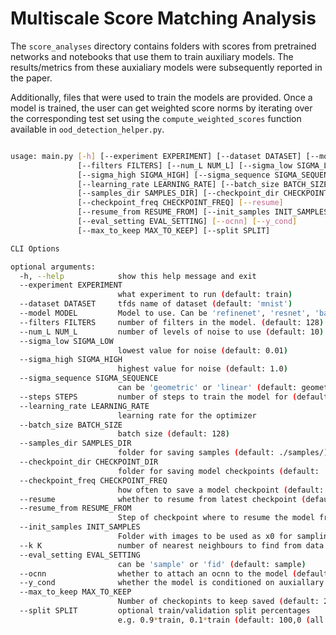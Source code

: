 # **M**ultiscale **S**core **M**atching **A**nalysis

The `score_analyses` directory contains folders with scores from pretrained networks and notebooks that use them to train auxiliary models. The results/metrics from these auxialiary models were subsequently reported in the paper.

Additionally, files that were used to train the models are provided. Once a model is trained, the user can get weighted score norms by iterating over the corresponding test set using the `compute_weighted_scores` function available in `ood_detection_helper.py`.

```bash

usage: main.py [-h] [--experiment EXPERIMENT] [--dataset DATASET] [--model MODEL]
               [--filters FILTERS] [--num_L NUM_L] [--sigma_low SIGMA_LOW]
               [--sigma_high SIGMA_HIGH] [--sigma_sequence SIGMA_SEQUENCE] [--steps STEPS] 
               [--learning_rate LEARNING_RATE] [--batch_size BATCH_SIZE]
               [--samples_dir SAMPLES_DIR] [--checkpoint_dir CHECKPOINT_DIR]
               [--checkpoint_freq CHECKPOINT_FREQ] [--resume]
               [--resume_from RESUME_FROM] [--init_samples INIT_SAMPLES] [--k K]
               [--eval_setting EVAL_SETTING] [--ocnn] [--y_cond]
               [--max_to_keep MAX_TO_KEEP] [--split SPLIT]

CLI Options

optional arguments:
  -h, --help            show this help message and exit
  --experiment EXPERIMENT
                        what experiment to run (default: train)
  --dataset DATASET     tfds name of dataset (default: 'mnist')
  --model MODEL         Model to use. Can be 'refinenet', 'resnet', 'baseline' (default: refinenet)
  --filters FILTERS     number of filters in the model. (default: 128)
  --num_L NUM_L         number of levels of noise to use (default: 10)
  --sigma_low SIGMA_LOW
                        lowest value for noise (default: 0.01)
  --sigma_high SIGMA_HIGH
                        highest value for noise (default: 1.0)
  --sigma_sequence SIGMA_SEQUENCE
                        can be 'geometric' or 'linear' (default: geometric)
  --steps STEPS         number of steps to train the model for (default: 200000)
  --learning_rate LEARNING_RATE
                        learning rate for the optimizer
  --batch_size BATCH_SIZE
                        batch size (default: 128)
  --samples_dir SAMPLES_DIR
                        folder for saving samples (default: ./samples/)
  --checkpoint_dir CHECKPOINT_DIR
                        folder for saving model checkpoints (default: ./saved_models/)
  --checkpoint_freq CHECKPOINT_FREQ
                        how often to save a model checkpoint (default: 5000 iterations)
  --resume              whether to resume from latest checkpoint (default: True)
  --resume_from RESUME_FROM
                        Step of checkpoint where to resume the model from. (default: latest one)
  --init_samples INIT_SAMPLES
                        Folder with images to be used as x0 for sampling with annealed langevin dynamics
  --k K                 number of nearest neighbours to find from data (default: 10)
  --eval_setting EVAL_SETTING
                        can be 'sample' or 'fid' (default: sample)
  --ocnn                whether to attach an ocnn to the model (default: False)
  --y_cond              whether the model is conditioned on auxiallary y information (default: False)
  --max_to_keep MAX_TO_KEEP
                        Number of checkopints to keep saved (default: 2)
  --split SPLIT         optional train/validation split percentages
                        e.g. 0.9*train, 0.1*train (default: 100,0 (all train, no val set) )

```